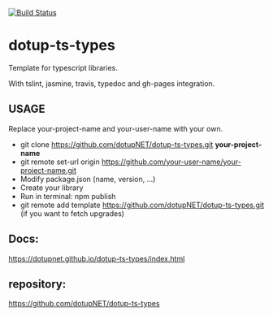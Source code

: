 [![Build Status](https://travis-ci.org/dotupNET/dotup-ts-types.svg?branch=master)](https://travis-ci.org/dotupNET/dotup-ts-types)

# dotup-ts-types
Template for typescript libraries.

With tslint, jasmine, travis, typedoc and gh-pages integration.

## USAGE

Replace your-project-name and your-user-name with your own.

- git clone https://github.com/dotupNET/dotup-ts-types.git **your-project-name**
- git remote set-url origin https://github.com/your-user-name/your-project-name.git
- Modify package.json (name, version, ...)
- Create your library
- Run in terminal: npm publish
- git remote add template https://github.com/dotupNET/dotup-ts-types.git (if you want to fetch upgrades)


## Docs:
https://dotupnet.github.io/dotup-ts-types/index.html

## repository:
https://github.com/dotupNET/dotup-ts-types

